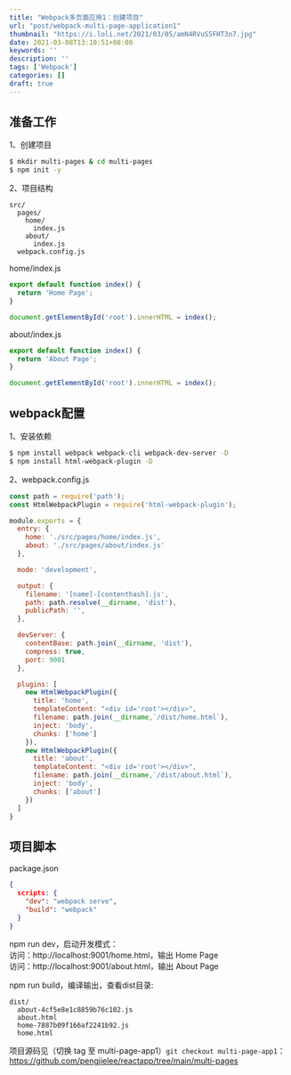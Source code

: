 ```yaml
---
title: "Webpack多页面应用1：创建项目"
url: "post/webpack-multi-page-application1"
thumbnail: "https://i.loli.net/2021/03/05/amN4RVuS5FHT3n7.jpg"
date: 2021-03-08T13:10:51+08:00
keywords: ''
description: ''
tags: ['Webpack']
categories: []
draft: true
---
```


## 准备工作

1、创建项目
```bash
$ mkdir multi-pages & cd multi-pages 
$ npm init -y
```

2、项目结构
```
src/
  pages/
    home/
      index.js
    about/
      index.js
  webpack.config.js
```

home/index.js
```javascript
export default function index() {
  return 'Home Page';
} 

document.getElementById('root').innerHTML = index();
```

about/index.js
```javascript
export default function index() {
  return 'About Page';
} 

document.getElementById('root').innerHTML = index();
```

## webpack配置

1、安装依赖
```bash
$ npm install webpack webpack-cli webpack-dev-server -D
$ npm install html-webpack-plugin -D
```

2、webpack.config.js 

```javascript
const path = require('path');
const HtmlWebpackPlugin = require('html-webpack-plugin');

module.exports = {
  entry: {
    home: './src/pages/home/index.js',
    about: './src/pages/about/index.js'
  },

  mode: 'development',

  output: {
    filename: '[name]-[contenthash].js',
    path: path.resolve(__dirname, 'dist'),
    publicPath: '',
  },

  devServer: {
    contentBase: path.join(__dirname, 'dist'),
    compress: true,
    port: 9001
  },

  plugins: [
    new HtmlWebpackPlugin({
      title: 'home',
      templateContent: "<div id='root'></div>",
      filename: path.join(__dirname,`/dist/home.html`),
      inject: 'body',
      chunks: ['home']
    }),
    new HtmlWebpackPlugin({
      title: 'about',
      templateContent: "<div id='root'></div>",
      filename: path.join(__dirname,`/dist/about.html`),
      inject: 'body',
      chunks: ['about']
    })
  ]
}
```

## 项目脚本  

package.json
```json
{
  scripts: {
    "dev": "webpack serve",
    "build": "webpack"
  }
}
```

npm run dev，启动开发模式：   
访问：http://localhost:9001/home.html，输出 Home Page  
访问：http://localhost:9001/about.html，输出 About Page  


npm run build，编译输出，查看dist目录: 

```
dist/
  about-4cf5e8e1c8859b76c102.js
  about.html
  home-7887b09f166af2241b92.js
  home.html
```

项目源码见（切换 tag 至 multi-page-app1）`git checkout multi-page-app1`：
https://github.com/pengjielee/reactapp/tree/main/multi-pages











